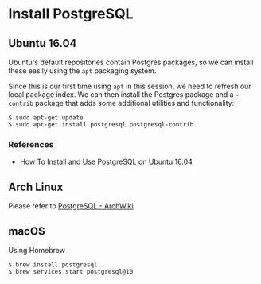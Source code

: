 # Install PostgreSQL

## Ubuntu 16.04

Ubuntu's default repositories contain Postgres packages, so we can install these easily using the `apt` packaging system.

Since this is our first time using `apt` in this session, we need to refresh our local package index. We can then install the Postgres package and a `-contrib` package that adds some additional utilities and functionality:

```shell
$ sudo apt-get update
$ sudo apt-get install postgresql postgresql-contrib
```

### References

- [How To Install and Use PostgreSQL on Ubuntu 16.04](https://www.digitalocean.com/community/tutorials/how-to-install-and-use-postgresql-on-ubuntu-16-04)

## Arch Linux

Please refer to [PostgreSQL - ArchWiki](https://wiki.archlinux.org/index.php/PostgreSQL)

## macOS

Using Homebrew

```shell
$ brew install postgresql
$ brew services start postgresql@10
```
